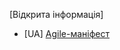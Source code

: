 [Відкрита інформація]
- [UA] [Agile-маніфест](https://ua.freelook.info/d/5-ua-agile-manifest-vidkritoyi-informatsiyi)
